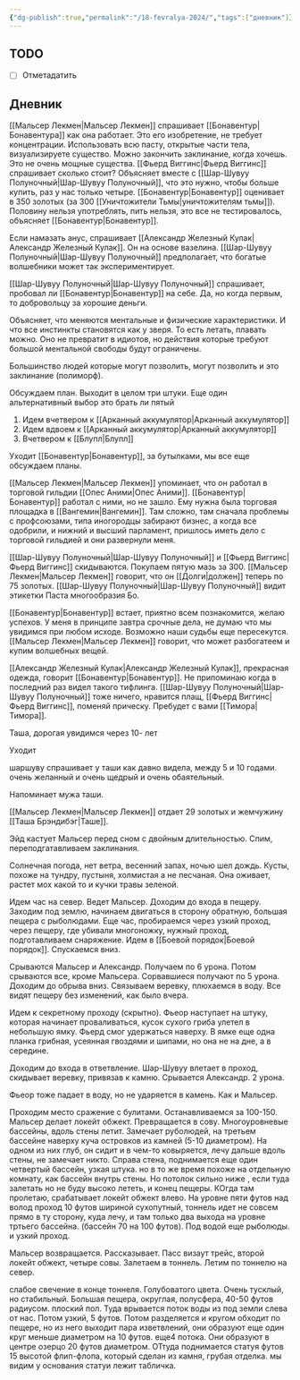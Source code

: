 ```yaml
---
{"dg-publish":true,"permalink":"/18-fevralya-2024/","tags":["дневник"]}
---
```



## TODO
- [ ] Отметадатить

## Дневник
[[Мальсер Лекмен\|Мальсер Лекмен]] спрашивает [[Бонавентур\|Бонавентура]] как она работает. Это его изобретение, не требует концентрации. Использовать всю пасту, открытые части тела, визуализируете существо. Можно закончить заклинание, когда хочешь. Это не очень мощные существа. [[Фьерд Виггинс\|Фьерд Виггинс]] спрашивает сколько стоит? Объясняет вместе с [[Шар-Шувуу Полуночный\|Шар-Шувуу Полуночный]], что это нужно, чтобы больше купить, раз у нас только четыре. [[Бонавентур\|Бонавентур]] оценивает в 350 золотых (за 300 [[Уничтожители Тьмы\|уничтожителям тьмы]]). Половину нельзя употреблять, пить нельзя, это все не тестировалось, объясняет [[Бонавентур\|Бонавентур]].

Если намазать анус, спрашивает [[Александр Железный Кулак\|Александр Железный Кулак]]. Он на основе вазелина. [[Шар-Шувуу Полуночный\|Шар-Шувуу Полуночный]] предполагает, что богатые волшебники может так экспериментирует. 

[[Шар-Шувуу Полуночный\|Шар-Шувуу Полуночный]] спрашивает, пробовал ли [[Бонавентур\|Бонавентур]] на себе. Да, но когда первым, то добровольцу за хорошие деньги.

Объясняет, что меняются ментальные и физические характеристики. И что все инстинкты становятся как у зверя. То есть летать, плавать можно. Оно не превратит в идиотов, но действия которые требуют большой ментальной свободы будут ограничены. 

Большинство людей которые могут позволить, могут позволить и это заклинание (полиморф).

Обсуждаем план. Выходит в целом три штуки. Еще один альтернативный выбор это брать ли пятый 
1) Идем вчетвером к [[Арканный аккумулятор\|Арканный аккумулятор]]
2) Идем вдвоем к [[Арканный аккумулятор\|Арканный аккумулятор]]
3) Вчетвером к [[Блупл\|Блупл]]

Уходит [[Бонавентур\|Бонавентур]], за бутылками, мы все еще обсуждаем планы. 

[[Мальсер Лекмен\|Мальсер Лекмен]] упоминает, что он работал в торговой гильдии [[Опес Аними\|Опес Аними]]. [[Бонавентур\|Бонавентур]] работал с ними, но не зашло. Ему нужна была торговая площадка в [[Вангемин\|Вангемин]]. Там сложно, там сначала проблемы с профсоюзами, типа иногородцы забирают бизнес, а когда все одобрили, и нижний и высший парламент, пришлось иметь дело с торговой гильдией и они развернули меня. 

[[Шар-Шувуу Полуночный\|Шар-Шувуу Полуночный]] и [[Фьерд Виггинс\|Фьерд Виггинс]] скидываются. Покупаем пятую мазь за 300. [[Мальсер Лекмен\|Мальсер Лекмен]] говорит, что он [[Долги\|должен]] теперь по 75 золотых. [[Шар-Шувуу Полуночный\|Шар-Шувуу Полуночный]] видит этикетки Паста многообразия Бо. 

[[Бонавентур\|Бонавентур]] встает, приятно всем познакомится, желаю успехов. У меня в принципе завтра срочные дела, не думаю что мы увидимся при любом исходе. Возможно наши судьбы еще пересекутся. [[Мальсер Лекмен\|Мальсер Лекмен]] говорит, что может разбогатеем и купим волшебных вещей.

[[Александр Железный Кулак\|Александр Железный Кулак]], прекрасная одежда, говорит [[Бонавентур\|Бонавентур]]. Не припоминаю когда в последний раз видел такого тифлинга. [[Шар-Шувуу Полуночный\|Шар-Шувуу Полуночный]] тоже ничего, нравится плащ, [[Фьерд Виггинс\|Фьерд Виггинс]], поменяй прическу. Пребудет с вами [[Тимора\|Тимора]]. 

Таша, дорогая увидимся через 10- лет

Уходит

шаршуву спрашивает у таши как давно видела, между 5 и 10 годами. очень желанный и очень щедрый и очень обаятельный. 

Напоминает мужа таши. 


[[Мальсер Лекмен\|Мальсер Лекмен]] отдает 29 золотых и жемчужину [[Таша Брэндибэг\|Таше]].

Эйд кастует Мальсер перед сном с двойным длительностью.
Спим, переподгатавливаем заклинания. 

Солнечная погода, нет ветра, весенний запах, ночью шел дождь. Кусты, похоже на тундру, пустыня, холмистая а не песчаная. Она оживает, растет мох какой то и кучки травы зеленой. 

Идем час на север. Ведет Мальсер. Доходим до входа в пещеру. Заходим под землю, начинаем двигаться в сторону обратную, большая пещера с рыболюдами. Еще час, пробираемся через узкий проход, через пещеру, где убивали многоножку, нужный проход, подготавливаем снаряжение. Идем в [[Боевой порядок\|Боевой порядок]]. Спускаемся вниз. 

Срываются Мальсер и Александр. Получаем по 6 урона. Потом срываются все, кроме Мальсера. Сорвавшиеся получают по 5 урона. Доходим до обрыва вниз. Связываем веревку, плюхаемся в воду. Все видят пещеру без изменений, как было вчера. 

Идем к секретному проходу (скрытно). Фьеор наступает на штуку, которая начинает проваливаться, кусок сухого гриба улетел в небольшую ямку. Фьерд смог удержаться наверху. В ямке еще одна планка грибная, усеянная гвоздями и шипами, но она не на дне, а в середине. 

Доходим до входа в ответвление. Шар-Шувуу влетает в проход, скидывает веревку, привязав к камню. Срывается Александр. 2 урона. 

Фьеор тоже падает в воду, но не ударяется в камень. Как и Мальсер. 

Проходим место сражение с булитами. Останавливаемся за 100-150. Мальсер делает локейт обжект. Превращается в сову. Многоуровневые бассейны, вдоль стены летит. Замечает руболюдей, на третьем бассейне наверху куча островков из камней (5-10 диаметром). На одном из них глуб, он сидит и в чем-то ковыряется, лечу дальше вдоль стены, не замечает никто. Справа стена, поднимается еще один четвертый бассейн, узкая штука. но в то же время похоже на отдельную комнату, как бассейн внутрь стены. Но потолок сильно ниже , если туда залетать но не буду высоко лететь, и конец пещеры. КОгда там пролетаю, срабатывает локейт обжект влево. На уровне пяти футов над волод проход 10 футов шириной сухопутный, тоннель идет не совсем прямо в ту сторону, куда лечу, и там только два выхода на уровне тртьего бассейна. (бассейн 70 на 100 футов). Под водой еще рыболюды. и узкий проход. 

Мальсер возвращается. Рассказывает. Пасс визаут трейс, второй локейт обжект, четыре совы. Залетаем в тоннель. Летим по тоннелю на север. 

слабое свечение в конце тоннеля. Голубоватого цвета. Очень тусклый, но стабильный. Большая пещера, округлая, полусфера, 40-50 футов радиусом. плоский пол. Туда врывается поток воды из под земли слева от нас. Потом узкий, 5 футов. Потом разделяется и кругом обходит по пещере, но из него выходит пара изветвлений, они образуют еще один круг меньше диаметром на 10 футов. еще4 потока. Они образуют в центре озерцо 20 футов диаметром. ОТтуда поднимается статуя футов 15 высотой флип-флопа, который сделан из камня, грубая отделка. мы видим у основания статуи лежит табличка. 